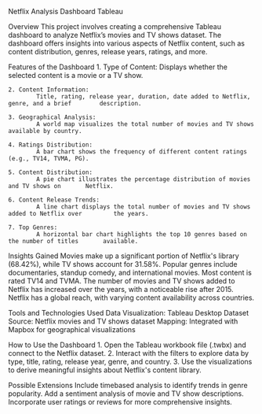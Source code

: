  Netflix Analysis Dashboard  Tableau

 Overview
	This project involves creating a comprehensive Tableau dashboard to analyze Netflix’s movies 	and TV shows dataset. The dashboard offers insights into various aspects of Netflix content, 	such as content distribution, genres, release years, ratings, and more.

 Features of the Dashboard
	1. Type of Content:
    		Displays whether the selected content is a movie or a TV show.

	2. Content Information:
    		Title, rating, release year, duration, date added to Netflix, genre, and a brief 		description.

	3. Geographical Analysis:
    		A world map visualizes the total number of movies and TV shows available by country.

	4. Ratings Distribution:
    		A bar chart shows the frequency of different content ratings (e.g., TV14, TVMA, PG).

	5. Content Distribution:
    		A pie chart illustrates the percentage distribution of movies and TV shows on 		Netflix.

	6. Content Release Trends:
    		A line chart displays the total number of movies and TV shows added to Netflix over 		the years.

	7. Top Genres:
    		A horizontal bar chart highlights the top 10 genres based on the number of titles 		available.

 Insights Gained
 	Movies make up a significant portion of Netflix's library (68.42%), while TV shows account 	for 31.58%.
 	Popular genres include documentaries, standup comedy, and international movies.
 	Most content is rated TV14 and TVMA.
 	The number of movies and TV shows added to Netflix has increased over the years, with a 	noticeable rise after 2015.
 	Netflix has a global reach, with varying content availability across countries.

 Tools and Technologies Used
 	Data Visualization: Tableau Desktop
 	Dataset Source: Netflix movies and TV shows dataset
 	Mapping: Integrated with Mapbox for geographical visualizations

 How to Use the Dashboard
	1. Open the Tableau workbook file (.twbx) and connect to the Netflix dataset.
	2. Interact with the filters to explore data by type, title, rating, release year, genre, and 	country.
	3. Use the visualizations to derive meaningful insights about Netflix's content library.

 Possible Extensions
 	Include timebased analysis to identify trends in genre popularity.
 	Add a sentiment analysis of movie and TV show descriptions.
 	Incorporate user ratings or reviews for more comprehensive insights.


